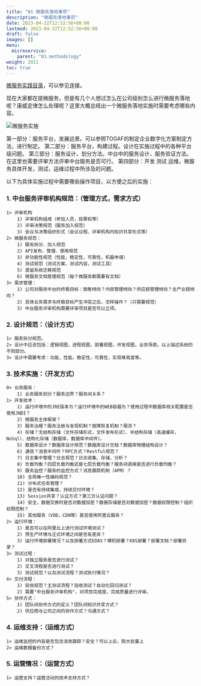 ```yaml
---
title: "01 微服务落地事项"
description: "微服务落地事项"
date: 2023-04-22T12:52:56+08:00
lastmod: 2023-04-22T12:52:56+08:00
draft: false
images: []
menu:
  microservice:
    parent: "01.methodology"
weight: 2011
toc: true
---
```

[微服务实践目录](https://www.jianshu.com/p/f3d5a02757f1)，可以参见连接。

现在大家都在提微服务，但是有几个人想过怎么在公司级别怎么进行微服务落地呢？康威定律怎么处理呢？这里大概总结出一个微服务落地实施时需要考虑哪些内容。

![微服务实施](https://upload-images.jianshu.io/upload_images/2454595-94e3af5bd9020c59.png?imageMogr2/auto-orient/strip%7CimageView2/2/w/1240)

第一部分：服务平台，发展远景。可以参照TOGAF的制定企业数字化方案制定方法，进行制定。
第二部分：服务平台，构建过程。设计在实施过程中的各种平台级问题。
第三部分：服务设计，划分方法。中台中的服务设计，服务验证方法。在这里也需要评审方法评审中台服务是否可行。
第四部分：开发 测试 运维。微服务具体开发，测试，运维过程中所涉及的问题。

以下为具体实施过程中需要哪些操作项目，以方便之后的实施：

### 1. 中台服务评审机构规范：（管理方式，需求方式）
    1> 评审机构
        1) 评审机构组成（参加人员，投票权等）
        2) 评审决策规范（服务加入规范）
        3) 会议与决策组织形式（会议议程、评审机构内知识共享形式等）
    2> 微服务规范：
        1) 服务拆分、加入规范
        2) API发布、管理、使用规范
        3) 非功能性规范（性能，稳定性，可靠性，机器申请）
        4) 测试规范（测试方案，测试内容，测试工具）
        5) 遗留系统迁移规范
        6) 微服务文档管理规范（每个微服务都需要有文档）
    3> 需求管理：
        1) 公司对服务中台的终极目标：销售倾向？内部管理倾向？供应链管理倾向？全产业链倾向？
        2) 具体业务需求与终极目标产生冲突之后，怎样操作？（只需要规范）
        3) 中台服务评审机构需要评审项目是否可以立项。
### 2. 设计规范：（设计方式）
    1> 服务拆分规范。
    2> 设计中应该包括：逻辑视图，进程视图，部署视图，开发视图，业务场景。以上描述系统的不同部分。
    3> 设计中需要考虑：功能，性能，稳定性，可靠性，实现难易度等。
### 3. 技术实施：（开发方式）
    0> 业务服务：
        1) 业务服务划分？服务边界？服务间关系？
    1> 开发技术：
        1) 运行环境中的JRE版本为？运行环境中的WEB容器为？使用过程中数据库相关配置是否使用JNDI？
        2) 微服务主体框架？
        3) 服务治理？服务注册与发现机制？故障恢复机制？限流？
        4) 存储？无结构存储（文件存储形式，文件发布形式）、半结构存储（高速缓存，NoSql）、结构化存储（数据库，数据库中间件）。
        5) 数据库设计？数据库设计规范？数据库设计文档？数据库物理结构设计？
        6) 通信？消息中间件？RPC方式？Restful规范？
        7) 日志集中管理？日志规范？日志收集、存储、分析？
        8) 负载均衡？四层负载均衡还是七层负载均衡？服务间调用是否进行负载均衡？
        9) 服务监控？服务的监控方式？消息跟踪机制（APM）？
        10) 全局唯一性编码规范？
        11) 分布式任务管理？
        12) 是否有持续集成，持续交付环境？
        13) Session共享？认证方式？第三方认证问题？
        14) 安全，数据交换时是否对数据加密？数据存储是否对数据加密？数据权限控制？组织权限控制？
        15) 其他服务（VOD，CDN等）是否使用阿里云服务？
    2> 运行环境：
        1) 是否可以在阿里云上进行测试环境测试？
        2) 预生产环境与正式环境之间是否有差异？
        3) 运行环境部署情况？以及部署方式EDAS？裸机部署？K8S部署？部署文档？部署目录？
    3> 测试过程：
        1) 对独立服务是否进行测试？
        2) 交叉流程是否进行测试？
        3) 测试规范？以及测试流程？测试执行情况？
    4> 交付流程：
        1) 验收规范？主测试流程？验收测试？自动化回归测试？
        2) 需要"中台服务评审机构"，对项目完成度，完成质量进行评审。
    5> 协作方式：
        1) 团队间协作方式的定义？团队间知识共享方式？
        2) 供应商与公司之间的协作方式？沟通方式？
### 4. 运维支持：（运维方式）
    1> 运维监控的内容是否包含消息跟踪？安全？可以上云，刚大批量上
    2> 运维数据备份方式？
### 5. 运营情况：（运营方式）
    1> 运营支持？运营活动的技术支持方式？
